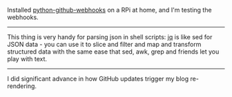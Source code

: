 Installed [python-github-webhooks](https://github.com/carlos-jenkins/python-github-webhooks) on a RPi at home, and I'm testing the webhooks.

---
This thing is very handy for parsing json in shell scripts: [jq](https://stedolan.github.io/jq/) is like sed for JSON data - you can use it to slice and filter and map and transform structured data with the same ease that sed, awk, grep and friends let you play with text.

---

I did significant advance in how GitHub updates trigger my blog re-rendering.

